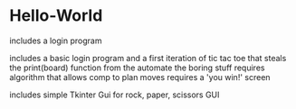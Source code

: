 # Hello-World

includes a login program

includes a basic login program and a first iteration of tic tac toe that steals the print(board) function from the automate the boring stuff
requires algorithm that allows comp to plan moves
requires a 'you win!' screen

includes simple Tkinter Gui for rock, paper, scissors GUI


